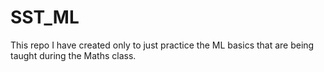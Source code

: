 # SST_ML

This repo I have created only to just practice the ML basics that are being taught during the Maths class.
